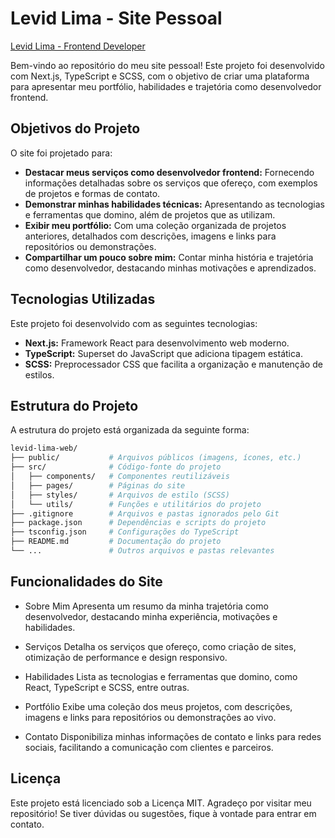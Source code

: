 
# Levid Lima - Site Pessoal 

[Levid Lima - Frontend Developer](https://levid-lima-web.vercel.app/) 

Bem-vindo ao repositório do meu site pessoal! Este projeto foi desenvolvido com Next.js, TypeScript e SCSS, com o objetivo de criar uma plataforma para apresentar meu portfólio, habilidades e trajetória como desenvolvedor frontend.

## Objetivos do Projeto

O site foi projetado para:

- **Destacar meus serviços como desenvolvedor frontend:** Fornecendo informações detalhadas sobre os serviços que ofereço, com exemplos de projetos e formas de contato.
- **Demonstrar minhas habilidades técnicas:** Apresentando as tecnologias e ferramentas que domino, além de projetos que as utilizam.
- **Exibir meu portfólio:** Com uma coleção organizada de projetos anteriores, detalhados com descrições, imagens e links para repositórios ou demonstrações.
- **Compartilhar um pouco sobre mim:** Contar minha história e trajetória como desenvolvedor, destacando minhas motivações e aprendizados.

## Tecnologias Utilizadas

Este projeto foi desenvolvido com as seguintes tecnologias:

- **Next.js:** Framework React para desenvolvimento web moderno.
- **TypeScript:** Superset do JavaScript que adiciona tipagem estática.
- **SCSS:** Preprocessador CSS que facilita a organização e manutenção de estilos.

## Estrutura do Projeto

A estrutura do projeto está organizada da seguinte forma:

```bash
levid-lima-web/
├── public/           # Arquivos públicos (imagens, ícones, etc.)
├── src/              # Código-fonte do projeto
│   ├── components/   # Componentes reutilizáveis
│   ├── pages/        # Páginas do site
│   ├── styles/       # Arquivos de estilo (SCSS)
│   └── utils/        # Funções e utilitários do projeto
├── .gitignore        # Arquivos e pastas ignorados pelo Git
├── package.json      # Dependências e scripts do projeto
├── tsconfig.json     # Configurações do TypeScript
├── README.md         # Documentação do projeto
└── ...               # Outros arquivos e pastas relevantes
```

## Funcionalidades do Site

- Sobre Mim
Apresenta um resumo da minha trajetória como desenvolvedor, destacando minha experiência, motivações e habilidades.

- Serviços
Detalha os serviços que ofereço, como criação de sites, otimização de performance e design responsivo.

- Habilidades
Lista as tecnologias e ferramentas que domino, como React, TypeScript e SCSS, entre outras.

- Portfólio
Exibe uma coleção dos meus projetos, com descrições, imagens e links para repositórios ou demonstrações ao vivo.

- Contato
Disponibiliza minhas informações de contato e links para redes sociais, facilitando a comunicação com clientes e parceiros.

## Licença
Este projeto está licenciado sob a Licença MIT.
Agradeço por visitar meu repositório! Se tiver dúvidas ou sugestões, fique à vontade para entrar em contato.
